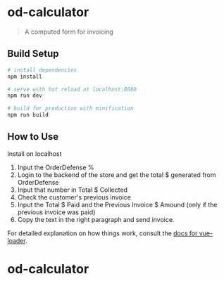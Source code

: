 # od-calculator

> A computed form for invoicing

## Build Setup

``` bash
# install dependencies
npm install

# serve with hot reload at localhost:8080
npm run dev

# build for production with minification
npm run build
```

## How to Use

Install on localhost
1. Input the OrderDefense %
2. Login to the backend of the store and get the total $ generated from OrderDefense
3. Input that number in Total $ Collected
4. Check the customer's previous invoice
5. Input the Total $ Paid and the Previous Invoice $ Amound (only if the previous invoice was paid)
6. Copy the text in the right paragraph and send invoice.


For detailed explanation on how things work, consult the [docs for vue-loader](http://vuejs.github.io/vue-loader).
# od-calculator
